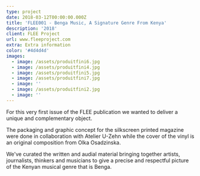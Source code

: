 ```yaml
---
type: project
date: 2018-03-12T00:00:00.000Z
title: 'FLEE001 - Benga Music, A Signature Genre From Kenya'
description: '2018'
client: FLEE Project
url: www.fleeproject.com
extra: Extra information
color: '#4d4d4d'
images:
  - image: /assets/produitfini6.jpg
  - image: /assets/produitfini4.jpg
  - image: /assets/produitfini5.jpg
  - image: /assets/produitfini7.jpg
  - image: ''
  - image: /assets/produitfini2.jpg
  - image: ''
---
```

For this very first issue of the FLEE publication we wanted to deliver a unique and complementary object. 

The packaging and graphic concept for the silkscreen printed magazine were done in collaboration with Atelier U-Zehn while the cover of the vinyl is an original composition from Olka Osadzinska. 

We've curated the written and audial material bringing together artists, journalists, thinkers and musicians to give a precise and respectful picture of the Kenyan musical genre that is Benga.
